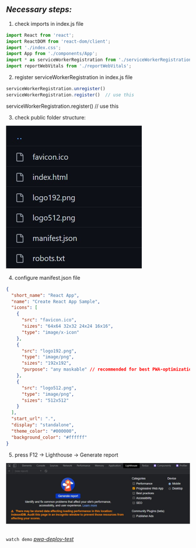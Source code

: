 ## _Necessary steps:_
1) check imports in index.js file

```js
import React from 'react';
import ReactDOM from 'react-dom/client';
import './index.css';
import App from './components/App';
import * as serviceWorkerRegistration from './serviceWorkerRegistration'; // required
import reportWebVitals from './reportWebVitals';
```
2) register serviceWorkerRegistration in index.js file

```js
serviceWorkerRegistration.unregister() 
serviceWorkerRegistration.register()  // use this

```

serviceWorkerRegistration.register()  // use this

3) check public folder structure:

![](https://github.com/Fpsska/PWA-deploy-test/blob/main/src/app/assets/images/publc-folder-structure.jpg)

4) configure manifest.json file

```json
{
  "short_name": "React App",
  "name": "Create React App Sample",
  "icons": [
    {
      "src": "favicon.ico",
      "sizes": "64x64 32x32 24x24 16x16",
      "type": "image/x-icon"
    },
    {
      "src": "logo192.png",
      "type": "image/png",
      "sizes": "192x192",
      "purpose": "any maskable" // recommended for best PWA-optimization
    },
    {
      "src": "logo512.png",
      "type": "image/png",
      "sizes": "512x512"
    }
  ],
  "start_url": ".",
  "display": "standalone",
  "theme_color": "#000000",
  "background_color": "#ffffff"
}
```

5) press F12 -> Lighthouse -> Generate report

![](https://github.com/Fpsska/PWA-deploy-test/blob/main/src/app/assets/images/navigation-to-lighthouse.jpg)


##

`watch demo` _[pwa-deploy-test](https://Fpsska.github.io/PWA-deploy-test)_


